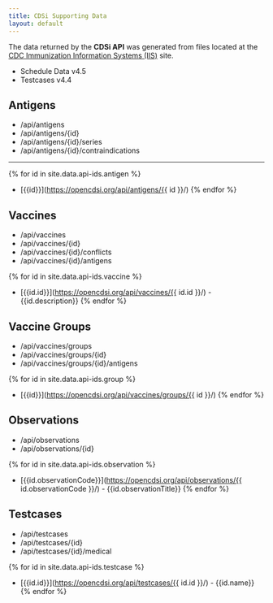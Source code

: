 ```yaml
---
title: CDSi Supporting Data
layout: default
---
```

The data returned by the **CDSi API** was generated from files located at the [CDC Immunization Information Systems (IIS)](https://www.cdc.gov/vaccines/programs/iis/cdsi.html) site. 

* Schedule Data v4.5
* Testcases v4.4

## Antigens

- /api/antigens
- /api/antigens/{id}
- /api/antigens/{id}/series
- /api/antigens/{id}/contraindications
---

{% for id in site.data.api-ids.antigen %}
* [{{id}}](https://opencdsi.org/api/antigens/{{ id }}/)
{% endfor %}

## Vaccines

- /api/vaccines
- /api/vaccines/{id}
- /api/vaccines/{id}/conflicts
- /api/vaccines/{id}/antigens


{% for id in site.data.api-ids.vaccine %}
* [{{id.id}}](https://opencdsi.org/api/vaccines/{{ id.id }}/) - {{id.description}}
{% endfor %}

## Vaccine Groups

- /api/vaccines/groups
- /api/vaccines/groups/{id}
- /api/vaccines/groups/{id}/antigens


{% for id in site.data.api-ids.group %}
* [{{id}}](https://opencdsi.org/api/vaccines/groups/{{ id }}/)
{% endfor %}

## Observations

- /api/observations
- /api/observations/{id}


{% for id in site.data.api-ids.observation %}
* [{{id.observationCode}}](https://opencdsi.org/api/observations/{{ id.observationCode }}/) - {{id.observationTitle}}
{% endfor %}

## Testcases

- /api/testcases
- /api/testcases/{id}
- /api/testcases/{id}/medical


{% for id in site.data.api-ids.testcase %}
* [{{id.id}}](https://opencdsi.org/api/testcases/{{ id.id }}/) - {{id.name}}
{% endfor %}


